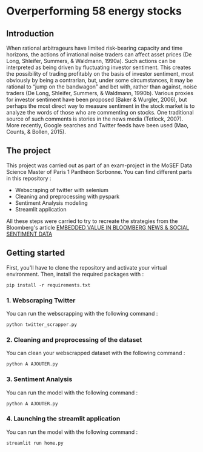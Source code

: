 # Overperforming 58 energy stocks

## Introduction 
When rational arbitrageurs have limited risk-bearing capacity and time horizons, the actions of irrational noise traders can affect asset prices (De Long, Shleifer, Summers, & Waldmann, 1990a). Such actions can be interpreted as being driven by fluctuating investor sentiment. This creates the possibility of trading profitably on the basis of investor sentiment, most obviously by being a contrarian, but, under some circumstances, it may be rational to “jump on the bandwagon” and bet with, rather than against, noise traders (De Long, Shleifer, Summers, & Waldmann, 1990b). Various proxies for investor sentiment have been proposed (Baker & Wurgler, 2006), but perhaps the most direct way to measure sentiment in the stock market is to analyze the words of those who are commenting on stocks. One traditional source of such comments is stories in the news media (Tetlock, 2007). More recently, Google searches and Twitter feeds have been used (Mao, Counts, & Bollen, 2015). 

## The project 

This project was carried out as part of an exam-project in the MoSEF Data Science Master of Paris 1 Panthéon Sorbonne. You can find different parts in this repository :

- Webscraping of twitter with selenium
- Cleaning and preprocessing with pyspark
- Sentiment Analysis modeling
- Streamlit application

All these steps were carried to try to recreate the strategies from the Bloomberg's article [EMBEDDED VALUE IN BLOOMBERG NEWS & SOCIAL SENTIMENT DATA](https://developer.twitter.com/content/dam/developer-twitter/pdfs-and-files/Bloomberg-Twitter-Data-Research-Report.pdf)

## Getting started 

First, you'll have to clone the repository and activate your virtual environment.
Then,  install the required packages with : 

```
pip install -r requirements.txt
```

### 1. Webscraping Twitter 
You can run the webscrapping with the following command : 

```
python twitter_scrapper.py
```

### 2. Cleaning and preprocessing of the dataset
You can clean your webscrapped dataset with the following command : 

```
python A AJOUTER.py
```

### 3. Sentiment Analysis
You can run the model with the following command : 

```
python A AJOUTER.py
```

### 4. Launching the streamlit application
You can run the model with the following command : 

```
streamlit run home.py
```

